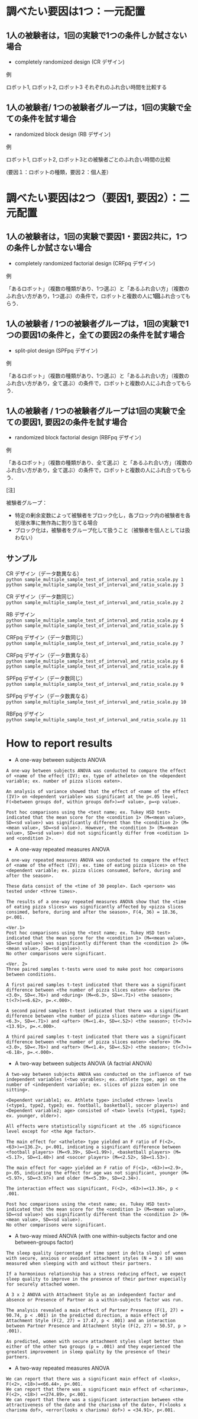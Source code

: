 # 調べたい要因は1つ：一元配置

## 1人の被験者は，1回の実験で1つの条件しか試さない場合

- completely randomized design (CR デザイン)

例

ロボット1, ロボット2, ロボット3 それぞれのふれ合い時間を比較する    

## 1人の被験者/ 1つの被験者グループは，1回の実験で全ての条件を試す場合

- randomized block design (RB デザイン)

例

ロボット1, ロボット2, ロボット3との被験者ごとのふれ合い時間の比較   

(要因１：ロボットの種類，要因２：個人差）


# 調べたい要因は2つ（要因1, 要因2）：二元配置

## 1人の被験者は，1回の実験で要因1・要因2共に，1つの条件しか試さない場合

- completely randomized factorial design (CRFpq デザイン)

例

「あるロボット」（複数の種類があり、1つ選ぶ）と「あるふれ合い方」（複数のふれ合い方があり，1つ選ぶ）の条件で，ロボットと複数の人に**1回**ふれ合ってもらう．  

## 1人の被験者 / 1つの被験者グループは，1回の実験で1つの要因1の条件と，全ての要因2の条件を試す場合

- split-plot design (SPFpq デザイン)


例

「あるロボット」（複数の種類があり、1つ選ぶ）と「あるふれ合い方」（複数のふれ合い方があり，全て選ぶ）の条件で，ロボットと複数の人にふれ合ってもらう．  

## 1人の被験者 / 1つの被験者グループは1回の実験で全ての要因1, 要因2の条件を試す場合

- randomized block factorial design (RBFpq デザイン)


例

「あるロボット」（複数の種類があり、全て選ぶ）と「あるふれ合い方」（複数のふれ合い方があり，全て選ぶ）の条件で，ロボットと複数の人にふれ合ってもらう．  


[注]

被験者グループ：


- 特定の剰余変数によって被験者をブロック化し，各ブロック内の被験者を各処理水準に無作為に割り当てる場合
- ブロック化は，被験者をグループ化して扱うこと（被験者を個人としては扱わない）  


## サンプル

CR デザイン（データ数異なる）  
```python sample_multiple_sample_test_of_interval_and_ratio_scale.py 1```  
```python sample_multiple_sample_test_of_interval_and_ratio_scale.py 3```  

CR デザイン（データ数同じ）  
```python sample_multiple_sample_test_of_interval_and_ratio_scale.py 2```  

RB デザイン  
```python sample_multiple_sample_test_of_interval_and_ratio_scale.py 4```  
```python sample_multiple_sample_test_of_interval_and_ratio_scale.py 5```  

CRFpq デザイン（データ数同じ）  
```python sample_multiple_sample_test_of_interval_and_ratio_scale.py 7```  

CRFpq デザイン（データ数異なる）  
```python sample_multiple_sample_test_of_interval_and_ratio_scale.py 6```  
```python sample_multiple_sample_test_of_interval_and_ratio_scale.py 8```  

SPFpq デザイン（データ数同じ）  
```python sample_multiple_sample_test_of_interval_and_ratio_scale.py 9```  

SPFpq デザイン（データ数異なる）  
```python sample_multiple_sample_test_of_interval_and_ratio_scale.py 10```  

RBFpq デザイン  
```python sample_multiple_sample_test_of_interval_and_ratio_scale.py 11```  

# How to report results

- A one-way between subjects ANOVA

```
A one-way between subjects ANOVA was conducted to compare the effect of <name of the effect (IV); ex. type of athelete> on the <dependent variable; ex. number of pizza slices eaten>.

An analysis of variance showed that the effect of <name of the effect (IV)> on <dependent variable> was significant at the p<.05 level, F(<between groups dof, within groups dof>)=<F value>, p=<p value>. 

Post hoc comparisons using the <test name; ex. Tukey HSD test> indicated that the mean score for the <condition 1> (M=<mean value>, SD=<sd value>) was significantly different than the <condition 2> (M=<mean value>, SD=<sd value>). However, the <condition 3> (M=<mean value>, SD=<sd value>) did not significantly differ from <codition 1> and <condition 2>.
```

- A one-way repeated measures ANOVA

```
A one-way repeated measures ANOVA was conducted to compare the effect of <name of the effect (IV); ex. time of eating pizza slices> on the <dependent variable; ex. pizza slices consumed, before, during and after the season>.

These data consist of the <time of 30 people>. Each <person> was tested under <three times>. 

The results of a one-way repeated measures ANOVA show that the <time of eating pizza slices> was significantly affected by <pizza slices consimed, before, during and after the season>, F(4, 36) = 18.36, p<.001.

<Ver.1>
Post hoc comparisons using the <test name; ex. Tukey HSD test> indicated that the mean score for the <condition 1> (M=<mean value>, SD=<sd value>) was significantly different than the <condition 2> (M=<mean value>, SD=<sd value>). 
No other comparisons were significant.

<Ver. 2>
Three paired samples t-tests were used to make post hoc comparisons between conditions. 

A first paired samples t-test indicated that there was a significant difference between <the number of pizza slices eaten> <before> (M=<3.0>, SD=<.76>) and <during> (M=<6.3>, SD=<.71>) <the season>; t(<7>)=<6.62>, p=.<.000>.

A second paired samples t-test indicated that there was a significant difference between <the number of pizza slices eaten> <during> (M=<6.3>, SD=<.71>) and <after> (M=<1.4>, SD=<.52>) <the season>; t(<7>)=<13.91>, p=.<.000>.

A third paired samples t-test indicated that there was a significant difference between <the number of pizza slices eaten> <before> (M=<3.0>, SD=<.76>) and <after> (M=<1.4>, SD=<.52>) <the season>; t(<7>)=<6.18>, p=.<.000>.
```

- A two-way between subjects ANOVA (A factrial ANOVA)

```
A two-way between subjects ANOVA was conducted on the influence of two independent variables (<two varables>; ex. athlete type, age) on the number of <independent variable; ex. slices of pizza eaten in one sitting>. 

<Dependent variable1; ex. Athlete type> included <three> levels (<type1, type2, type3; ex. football, basketball, soccer players>) and <Dependent variable2; age> consisted of <two> levels (<type1, type2; ex. younger, older>). 

All effects were statistically significant at the .05 significance level except for <the Age factor>.

The main effect for <athelete> type yielded an F ratio of F(<2>, <63>)=<136.2>, p<.001, indicating a significant difference between <football players> (M=<9.39>, SD=<1.99>), <basketball players> (M=<5.17>, SD=<1.40>) and <soccer players> (M=<2.52>, SD=<1.53>).

The main effect for <age> yielded an F ratio of F(<1>, <63>)=<2.9>, p>.05, indicating the effect for age was not significant, younger (M=<5.97>, SD=<3.97>) and older (M=<5.39>, SD=<2.34>).

The interaction effect was significant, F(<2>, <63>)=<13.36>, p < .001.

Post hoc comparisons using the <test name; ex. Tukey HSD test> indicated that the mean score for the <condition 1> (M=<mean value>, SD=<sd value>) was significantly different than the <condition 2> (M=<mean value>, SD=<sd value>). 
No other comparisons were significant.
```

- A two-way mixed ANOVA (with one within-subjects factor and one between-groups factor)

```
The sleep quality (percentage of time spent in delta sleep) of women with secure, anxious or avoidant attachment styles (N = 3 x 10) was measured when sleeping with and without their partners. 

If a harmonious relationship has a stress reducing effect, we expect sleep quality to improve in the presence of their partner especially for securely attached women. 

A 3 x 2 ANOVA with Attachment Style as an independent factor and absence or Presence of Partner as a within-subjects factor was run. 

The analysis revealed a main effect of Partner Presence (F(1, 27) = 90.74, p < .001) in the predicted direction, a main effect of Attachment Style (F(2, 27) = 17.47, p < .001) and an interaction between Partner Presence and Attachment Style (F(2, 27) = 50.57, p > .001). 

As predicted, women with secure attachment styles slept better than either of the other two groups (p = .001) and they experienced the greatest improvement in sleep quality by the presence of their partners.
```

- A two-way repeated measures ANOVA 

```
We can report that there was a significant main effect of <looks>, F(<2>, <18>)=<66.44>, p<.001.
We can report that there was a significant main effect of <charisma>, F(<2>, <18>) =<274.89>, p<.001.
We can report that there was a significant interaction between <the attractiveness of the date and the charisma of the date>, F(<looks x charisma dof>, <error(looks x charisma) dof>) = <34.91>, p<.001.
```